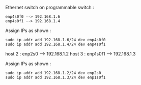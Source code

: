 
Ethernet switch on programmable switch : 

```
enp4s0f0 --> 192.168.1.6
enp4s0f1 --> 192.168.1.4 
```

Assign IPs as shown : 
```
sudo ip addr add 192.168.1.6/24 dev enp4s0f0 
sudo ip addr add 192.168.1.4/24 dev enp4s0f1
```


host 2 : enp2s0 --> 192.168.1.2 
host 3 : enp1s0f1 --> 192.168.1.3

Assign IPs as shown : 
```
sudo ip addr add 192.168.1.2/24 dev enp2s0
sudo ip addr add 192.168.1.3/24 dev enp1s0f1
```
